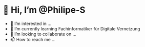 #         👋 Hi, I’m @Philipe-S
- 👀 I’m interested in ...
- 🌱 I’m currently learning Fachinformatiker für Digitale Vernetzung
- 💞️ I’m looking to collaborate on ...
- 📫 How to reach me ...

<!---
Philipe-S/Philipe-S is a ✨ special ✨ repository because its `README.md` (this file) appears on your GitHub profile.
You can click the Preview link to take a look at your changes.
--->
